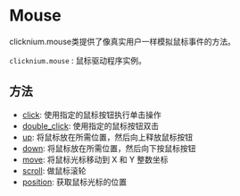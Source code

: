 # Mouse 

clicknium.mouse类提供了像真实用户一样模拟鼠标事件的方法。

`clicknium.mouse` : 鼠标驱动程序实例。
## 方法

- [click](click.md): 使用指定的鼠标按钮执行单击操作
- [double_click](double_click.md): 使用指定的鼠标按钮双击
- [up](up.md): 将鼠标放在所需位置，然后向上释放鼠标按钮
- [down](down.md): 将鼠标放在所需位置，然后向下按鼠标按钮
- [move](move.md): 将鼠标光标移动到 X 和 Y 整数坐标
- [scroll](scroll.md): 做鼠标滚轮
- [position](position.md): 获取鼠标光标的位置